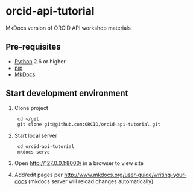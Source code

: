 # orcid-api-tutorial
MkDocs version of ORCID API workshop materials

## Pre-requisites
* [Python](https://www.python.org) 2.6 or higher
* [pip](http://pip.readthedocs.io/en/stable/installing/)
* [MkDocs](http://www.mkdocs.org/#installation)

## Start development environment
1. Clone project

        cd ~/git
        git clone git@github.com:ORCID/orcid-api-tutorial.git
  
2. Start local server

        cd orcid-api-tutorial
        mkdocs serve

3. Open http://127.0.0.1:8000/ in a browser to view site 
4. Add/edit pages per http://www.mkdocs.org/user-guide/writing-your-docs (mkdocs server will reload changes automatically)
